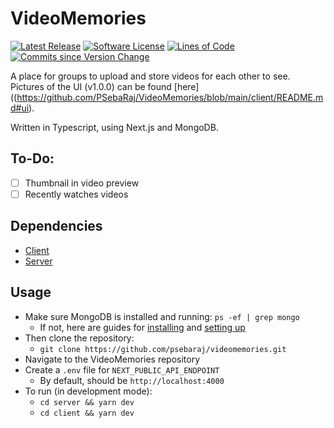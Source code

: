 # VideoMemories
[![Latest Release](https://img.shields.io/github/release/psebaraj/VideoMemories.svg?style=for-the-badge)](https://github.com/psebaraj/VideoMemories/releases)
[![Software License](https://img.shields.io/badge/license-MIT-brightgreen.svg?style=for-the-badge)](/LICENSE)
[![Lines of Code](https://img.shields.io/tokei/lines/github/psebaraj/VideoMemories?style=for-the-badge)](https://github.com/psebaraj/VideoMemories/actions)
[![Commits since Version Change](https://img.shields.io/github/commits-since/psebaraj/videomemories/latest?include_prereleases&style=for-the-badge)](https://github.com/PSebaRaj/VideoMemories/releases/tag/v1.0.0)

A place for groups to upload and store videos for each other to see. Pictures of the UI (v1.0.0) can be found [here]((https://github.com/PSebaRaj/VideoMemories/blob/main/client/README.md#ui).

Written in Typescript, using Next.js and MongoDB.

## To-Do:
- [ ] Thumbnail in video preview
- [ ] Recently watches videos

## Dependencies
- [Client](https://github.com/PSebaRaj/VideoMemories/blob/main/client/README.md#dependencies)
- [Server](https://github.com/PSebaRaj/VideoMemories/blob/main/server/README.md#dependencies)

## Usage
- Make sure MongoDB is installed and running: `ps -ef | grep mongo`
	- If not, here are guides for [installing](https://zellwk.com/blog/install-mongodb/) and [setting up](https://zellwk.com/blog/local-mongodb/)
- Then clone the repository:
	- `git clone https://github.com/psebaraj/videomemories.git`
- Navigate to the VideoMemories repository
- Create a `.env` file for `NEXT_PUBLIC_API_ENDPOINT`
	- By default, should be `http://localhost:4000`
- To run (in development mode):
	- `cd server && yarn dev`
	- `cd client && yarn dev`

